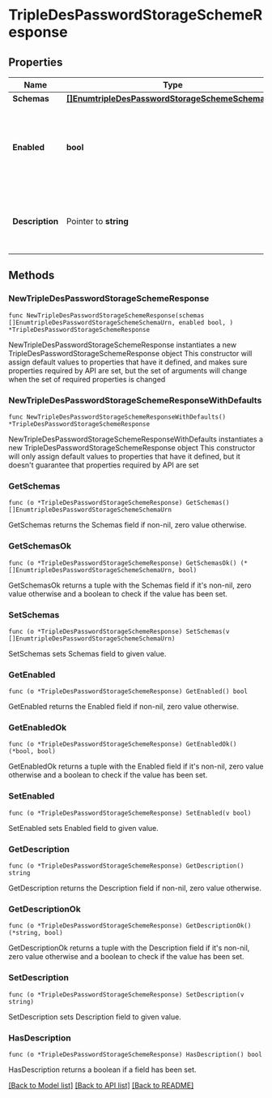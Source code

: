 # TripleDesPasswordStorageSchemeResponse

## Properties

Name | Type | Description | Notes
------------ | ------------- | ------------- | -------------
**Schemas** | [**[]EnumtripleDesPasswordStorageSchemeSchemaUrn**](EnumtripleDesPasswordStorageSchemeSchemaUrn.md) |  | 
**Enabled** | **bool** | Indicates whether the Triple DES Password Storage Scheme is enabled for use. | 
**Description** | Pointer to **string** | A description for this Password Storage Scheme | [optional] 

## Methods

### NewTripleDesPasswordStorageSchemeResponse

`func NewTripleDesPasswordStorageSchemeResponse(schemas []EnumtripleDesPasswordStorageSchemeSchemaUrn, enabled bool, ) *TripleDesPasswordStorageSchemeResponse`

NewTripleDesPasswordStorageSchemeResponse instantiates a new TripleDesPasswordStorageSchemeResponse object
This constructor will assign default values to properties that have it defined,
and makes sure properties required by API are set, but the set of arguments
will change when the set of required properties is changed

### NewTripleDesPasswordStorageSchemeResponseWithDefaults

`func NewTripleDesPasswordStorageSchemeResponseWithDefaults() *TripleDesPasswordStorageSchemeResponse`

NewTripleDesPasswordStorageSchemeResponseWithDefaults instantiates a new TripleDesPasswordStorageSchemeResponse object
This constructor will only assign default values to properties that have it defined,
but it doesn't guarantee that properties required by API are set

### GetSchemas

`func (o *TripleDesPasswordStorageSchemeResponse) GetSchemas() []EnumtripleDesPasswordStorageSchemeSchemaUrn`

GetSchemas returns the Schemas field if non-nil, zero value otherwise.

### GetSchemasOk

`func (o *TripleDesPasswordStorageSchemeResponse) GetSchemasOk() (*[]EnumtripleDesPasswordStorageSchemeSchemaUrn, bool)`

GetSchemasOk returns a tuple with the Schemas field if it's non-nil, zero value otherwise
and a boolean to check if the value has been set.

### SetSchemas

`func (o *TripleDesPasswordStorageSchemeResponse) SetSchemas(v []EnumtripleDesPasswordStorageSchemeSchemaUrn)`

SetSchemas sets Schemas field to given value.


### GetEnabled

`func (o *TripleDesPasswordStorageSchemeResponse) GetEnabled() bool`

GetEnabled returns the Enabled field if non-nil, zero value otherwise.

### GetEnabledOk

`func (o *TripleDesPasswordStorageSchemeResponse) GetEnabledOk() (*bool, bool)`

GetEnabledOk returns a tuple with the Enabled field if it's non-nil, zero value otherwise
and a boolean to check if the value has been set.

### SetEnabled

`func (o *TripleDesPasswordStorageSchemeResponse) SetEnabled(v bool)`

SetEnabled sets Enabled field to given value.


### GetDescription

`func (o *TripleDesPasswordStorageSchemeResponse) GetDescription() string`

GetDescription returns the Description field if non-nil, zero value otherwise.

### GetDescriptionOk

`func (o *TripleDesPasswordStorageSchemeResponse) GetDescriptionOk() (*string, bool)`

GetDescriptionOk returns a tuple with the Description field if it's non-nil, zero value otherwise
and a boolean to check if the value has been set.

### SetDescription

`func (o *TripleDesPasswordStorageSchemeResponse) SetDescription(v string)`

SetDescription sets Description field to given value.

### HasDescription

`func (o *TripleDesPasswordStorageSchemeResponse) HasDescription() bool`

HasDescription returns a boolean if a field has been set.


[[Back to Model list]](../README.md#documentation-for-models) [[Back to API list]](../README.md#documentation-for-api-endpoints) [[Back to README]](../README.md)


